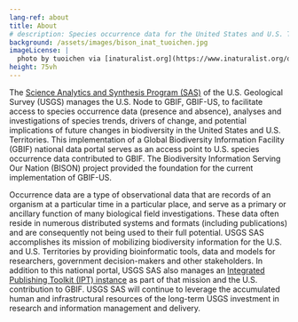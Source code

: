 ```yaml
---
lang-ref: about
title: About
# description: Species occurrence data for the United States and U.S. Territories.
background: /assets/images/bison_inat_tuoichen.jpg
imageLicense: |
  photo by tuoichen via [inaturalist.org](https://www.inaturalist.org/observations/43215178)
height: 75vh
---
```

The [Science Analytics and Synthesis Program (SAS)](https://www.usgs.gov/core-science-systems/science-analytics-and-synthesis) of the U.S. Geological Survey (USGS) manages the U.S. Node to GBIF, GBIF-US, to facilitate access to species occurrence data (presence and absence), analyses and investigations of species trends, drivers of change, and potential implications of future changes in biodiversity in the United States and U.S. Territories. This implementation of a Global Biodiversity Information Facility (GBIF) national data portal serves as an access point to U.S. species occurrence data contributed to GBIF. The Biodiversity Information Serving Our Nation (BISON) project provided the foundation for the current implementation of GBIF-US.  

Occurrence data are a type of observational data that are records of an organism at a particular time in a particular place, and serve as a primary or ancillary function of many biological field investigations. These data often reside in numerous distributed systems and formats (including publications) and are consequently not being used to their full potential. USGS SAS accomplishes its mission of mobilizing biodiversity information for the U.S. and U.S. Territories by providing bioinformatic tools, data and models for researchers, government decision-makers and other stakeholders. In addition to this national portal, USGS SAS also manages an [Integrated Publishing Toolkit (IPT) instance](https://ipt.gbif.us/) as part of that mission and the U.S. contribution to GBIF. USGS SAS will continue to leverage the accumulated human and infrastructural resources of the long-term USGS investment in research and information management and delivery.  

